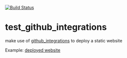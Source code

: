 [![Build Status](https://travis-ci.org/brownman/test_github_integrations.svg?branch=master)](https://travis-ci.org/brownman/test_github_integrations)



test_github_integrations
========================

make use of [github_integrations](https://github.com/brownman/github_integrations) to deploy a static website




Example: [deployed website](https://github.com/brownman/test_github_integrations/tree/gh-pages)
